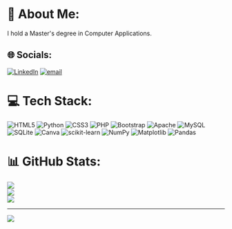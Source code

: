# 💫 About Me:
I hold a Master's degree in Computer Applications.


## 🌐 Socials:
[![LinkedIn](www.linkedin.com/in/mamatha-n-b-352259381)](https://linkedin.com/in/mamatha-n-b) [![email](https://img.shields.io/badge/Email-D14836?logo=gmail&logoColor=white)](mailto:mamathanb31@gmail.com) 

# 💻 Tech Stack:
![HTML5](https://img.shields.io/badge/html5-%23E34F26.svg?style=flat-square&logo=html5&logoColor=white) ![Python](https://img.shields.io/badge/python-3670A0?style=flat-square&logo=python&logoColor=ffdd54) ![CSS3](https://img.shields.io/badge/css3-%231572B6.svg?style=flat-square&logo=css3&logoColor=white) ![PHP](https://img.shields.io/badge/php-%23777BB4.svg?style=flat-square&logo=php&logoColor=white) ![Bootstrap](https://img.shields.io/badge/bootstrap-%238511FA.svg?style=flat-square&logo=bootstrap&logoColor=white) ![Apache](https://img.shields.io/badge/apache-%23D42029.svg?style=flat-square&logo=apache&logoColor=white) ![MySQL](https://img.shields.io/badge/mysql-4479A1.svg?style=flat-square&logo=mysql&logoColor=white) ![SQLite](https://img.shields.io/badge/sqlite-%2307405e.svg?style=flat-square&logo=sqlite&logoColor=white) ![Canva](https://img.shields.io/badge/Canva-%2300C4CC.svg?style=flat-square&logo=Canva&logoColor=white) ![scikit-learn](https://img.shields.io/badge/scikit--learn-%23F7931E.svg?style=flat-square&logo=scikit-learn&logoColor=white) ![NumPy](https://img.shields.io/badge/numpy-%23013243.svg?style=flat-square&logo=numpy&logoColor=white) ![Matplotlib](https://img.shields.io/badge/Matplotlib-%23ffffff.svg?style=flat-square&logo=Matplotlib&logoColor=black) ![Pandas](https://img.shields.io/badge/pandas-%23150458.svg?style=flat-square&logo=pandas&logoColor=white)
# 📊 GitHub Stats:
![](https://github-readme-stats.vercel.app/api?username=mamatha&theme=radical&hide_border=false&include_all_commits=true&count_private=true)<br/>
![](https://nirzak-streak-stats.vercel.app/?user=mamatha&theme=radical&hide_border=false)<br/>
![](https://github-readme-stats.vercel.app/api/top-langs/?username=mamatha&theme=radical&hide_border=false&include_all_commits=true&count_private=true&layout=compact)

---
[![](https://visitcount.itsvg.in/api?id=mamatha&icon=0&color=10)](https://visitcount.itsvg.in)

<!-- Proudly created with GPRM ( https://gprm.itsvg.in ) -->
